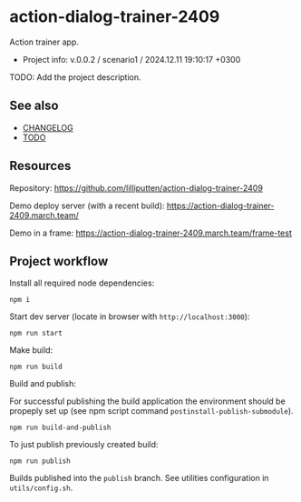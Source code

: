 <!--
@since 2024.06.05, 23:18
@changed 2024.06.05, 23:18
-->

# action-dialog-trainer-2409

Action trainer app.

- Project info: v.0.0.2 / scenario1 / 2024.12.11 19:10:17 +0300

TODO: Add the project description.

## See also

- [CHANGELOG](CHANGELOG.md)
- [TODO](TODO.md)

## Resources

Repository: https://github.com/lilliputten/action-dialog-trainer-2409

Demo deploy server (with a recent build): https://action-dialog-trainer-2409.march.team/

Demo in a frame: https://action-dialog-trainer-2409.march.team/frame-test

## Project workflow

Install all required node dependencies:

```
npm i
```

Start dev server (locate in browser with `http://localhost:3000`):

```
npm run start
```

Make build:

```
npm run build
```

Build and publish:

For successful publishing the build application the environment should be
propeply set up (see npm script command `postinstall-publish-submodule`).

```
npm run build-and-publish
```

To just publish previously created build:

```
npm run publish
```

Builds published into the `publish` branch. See utilities configuration in
`utils/config.sh`.
